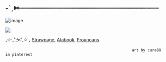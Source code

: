 ## -ˋˏ✄┈┈┈┈┈┈┈┈┈┈┈┈┈┈┈┈┈┈┈┈┈┈┈┈┈┈┈┈┈┈┈┈┈┈┈
![image](https://github.com/user-attachments/assets/f4cc01b7-b2d4-4535-8383-052ceb6ed764)

![](https://komarev.com/ghpvc/?username=Moiemon&color=blueviolet)


₊✩‧₊˚౨ৎ˚₊✩‧₊ [Strawpage](https://moximon.straw.page), [Atabook](https://moiemon.atabook.org/), [Prounouns](https://en.pronouns.page/@glaxianmoxn)
                                                          
                                                            art by cura88 in pinterest

                                                             



<!--0
**Moiemon/Moiemon** is a ✨ _special_ ✨ repository because its `README.md` (this file) appears on your GitHub profile.
Why u ship ShadAmy > They are the opposite of eachother, while Shadow is rude and somewhat cold, Amy is kind and sweet. They are kind of like the sun and moon, earth and sea, light and dark. Theres also many other cartoon/anime characters that has their dynamic


- 🔭 I’m currently working on ...
- 🌱 I’m currently learning ...
- 👯 I’m looking to collaborate on ...
- 🤔 I’m looking for help with ...
- 💬 Ask me about ...
- 📫 How to reach me: ...
- 😄 Pronouns: ...
- ⚡ Fun fact: ...
-->
